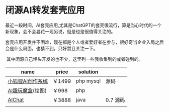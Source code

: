 # 闭源AI转发套壳应用

​		最近一段时间，AI套壳应用,尤其是ChatGPT的套壳很流行，算是当心时代的一个新现象，会不会昙花一现另说，但是也是很值得关注的。

​		套壳应用开发并不困难，现在都是个人或者爱好者在参与，很好奇当企业入局之后会是什么局面，也猜不到，只好暂且关注一下。

​		其中闭源自己埋头开发的也不少，这里列一些我收集到的或者碰到的。

| name                                                         | price  | solution  |          |
| ------------------------------------------------------------ | ------ | --------- | -------- |
| [小狐狸AI创作系统](https://tuan.chinaz.com/goods_detail/3540) | ￥1499 | php mysql | 源码     |
| [AI趣玩魔盒](https://tuan.chinaz.com/goods_detail/3926)(绘图) | ￥998  | php       |          |
| [AIChat](https://nanjiren.online/)                           | ￥3888 | java      | 0.7 源码 |
|                                                              |        |           |          |

 